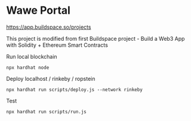 # Wawe Portal

https://app.buildspace.so/projects

This project is modified from first Buildspace project - Build a Web3 App with Solidity + Ethereum Smart Contracts


Run local blockchain

```shell
npx hardhat node
```

Deploy localhost / rinkeby / ropstein

```shell
npx hardhat run scripts/deploy.js --network rinkeby
```

Test

```shell
npx hardhat run scripts/run.js 
```



